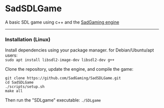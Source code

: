 # SadSDLGame
A basic SDL game using c++ and the [SadGaming engine](https://github.com/SadGaming/SadSDLEngine)

---

### Installation (Linux)

Install dependencies using your package manager. for Debian/Ubuntu/apt users:  
`sudo apt install libsdl2-image-dev libsdl2-dev g++`

Clone the repository, update the engine, and compile the game:  
```
git clone https://github.com/SadGaming/SadSDLGame.git  
cd SadSDLGame
./scripts/setup.sh
make all
```
Then run the "SDLgame" executable: `./SDLgame`
